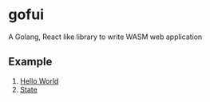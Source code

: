 # gofui
A Golang, React like library to write WASM web application

## Example

1. [Hello World](./example/01-hello-world)
2. [State](./example/02-state)
